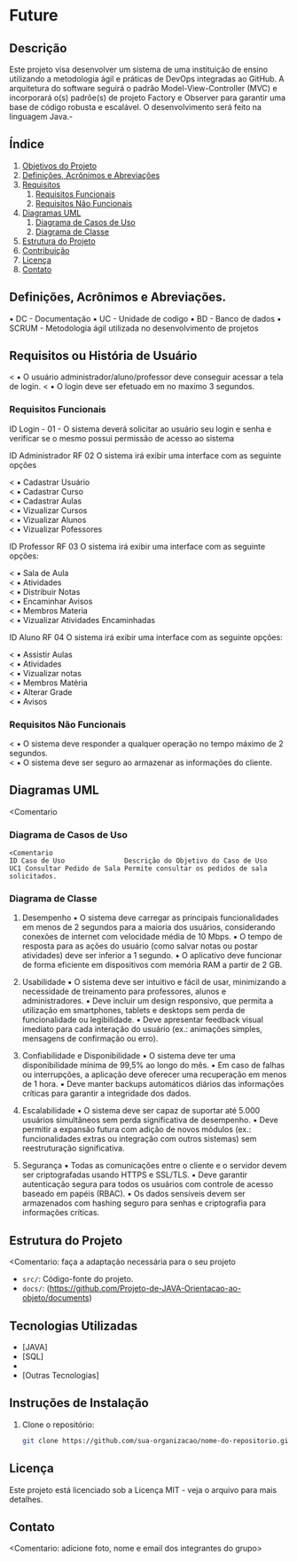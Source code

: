 # Future

## Descrição

Este projeto visa desenvolver um sistema de uma instituição de ensino utilizando a metodologia ágil e práticas de DevOps integradas ao GitHub. A arquitetura do software seguirá o padrão Model-View-Controller (MVC) e incorporará o(s) padrõe(s) de projeto  Factory e Observer para garantir uma base de código robusta e escalável. O desenvolvimento será feito na linguagem Java.-

## Índice

1. [Objetivos do Projeto](#objetivo)
2. [Definições, Acrônimos e Abreviações](#definição)
3. [Requisitos](#requisitos)
   1. [Requisitos Funcionais](#rf)
   2. [Requisitos Não Funcionais](#rnf)
4. [Diagramas UML](#uml)
   1. [Diagrama de Casos de Uso](#uc)
   2. [Diagrama de Classe](#classe)
5. [Estrutura do Projeto](#estrutura)
6. [Contribuição](#contribuição)
7. [Licença](#licença)
8. [Contato](#contato)

## Definições, Acrônimos e Abreviações.
▪ DC - Documentação 
▪ UC - Unidade de codigo 
▪ BD - Banco de dados 
▪ SCRUM - Metodologia ágil utilizada no desenvolvimento de projetos  

## Requisitos ou História de Usuário

 < ▪ O usuário administrador/aluno/professor deve conseguir acessar a tela de login. 
 < ▪ O login deve ser efetuado em no maximo 3 segundos. 

   ### Requisitos Funcionais
ID Login - 01 -  O sistema deverá solicitar ao usuário seu login e senha e verificar se o mesmo possui permissão de acesso ao sistema

ID Administrador RF 02 O sistema irá exibir uma interface com as seguinte opções

   < ▪ Cadastrar Usuário  
   < ▪ Cadastrar Curso  
   < ▪ Cadastrar Aulas  
   < ▪ Vizualizar Cursos  
   < ▪ Vizualizar Alunos  
   < ▪ Vizualizar Pofessores  

ID Professor RF 03 O sistema irá exibir uma interface com as seguinte opções:

   < ▪ Sala de Aula    
   < ▪ Atividades   
   < ▪ Distribuir Notas  
   < ▪ Encaminhar Avisos   
   < ▪ Membros Materia  
   < ▪ Vizualizar Atividades Encaminhadas  

ID Aluno RF 04 O sistema irá exibir uma interface com as seguinte opções:

   < ▪ Assistir Aulas   
   < ▪ Atividades   
   < ▪ Vizualizar notas   
   < ▪ Membros Matéria   
   < ▪ Alterar Grade   
   < ▪ Avisos  

   ### Requisitos Não Funcionais
   < ▪ O sistema deve responder a qualquer operação no tempo máximo de 2 segundos.  
   < ▪ O sistema deve ser seguro ao armazenar as informações do cliente.  

## Diagramas UML
   <Comentario
   
   ### Diagrama de Casos de Uso
    <Comentario 
    ID Caso de Uso               Descrição do Objetivo do Caso de Uso
    UC1 Consultar Pedido de Sala Permite consultar os pedidos de sala solicitados.
   
   ### Diagrama de Classe

1. Desempenho
▪ O sistema deve carregar as principais funcionalidades em menos de 2 segundos para a maioria dos usuários, considerando conexões de internet com velocidade média de 10 Mbps.
▪ O tempo de resposta para as ações do usuário (como salvar notas ou postar atividades) deve ser inferior a 1 segundo.
▪ O aplicativo deve funcionar de forma eficiente em dispositivos com memória RAM a partir de 2 GB.

2. Usabilidade
▪ O sistema deve ser intuitivo e fácil de usar, minimizando a necessidade de treinamento para professores, alunos e administradores.
▪ Deve incluir um design responsivo, que permita a utilização em smartphones, tablets e desktops sem perda de funcionalidade ou legibilidade.
▪ Deve apresentar feedback visual imediato para cada interação do usuário (ex.: animações simples, mensagens de confirmação ou erro).

3. Confiabilidade e Disponibilidade
▪ O sistema deve ter uma disponibilidade mínima de 99,5% ao longo do mês.
▪ Em caso de falhas ou interrupções, a aplicação deve oferecer uma recuperação em menos de 1 hora.
▪ Deve manter backups automáticos diários das informações críticas para garantir a integridade dos dados.

4. Escalabilidade
▪ O sistema deve ser capaz de suportar até 5.000 usuários simultâneos sem perda significativa de desempenho.
▪ Deve permitir a expansão futura com adição de novos módulos (ex.: funcionalidades extras ou integração com outros sistemas) sem reestruturação significativa.

5. Segurança
▪ Todas as comunicações entre o cliente e o servidor devem ser criptografadas usando HTTPS e SSL/TLS.
▪ Deve garantir autenticação segura para todos os usuários com controle de acesso baseado em papéis (RBAC).
▪ Os dados sensíveis devem ser armazenados com hashing seguro para senhas e criptografia para informações críticas.


## Estrutura do Projeto 
<Comentario: faça a adaptação necessária para o seu projeto
- `src/`: Código-fonte do projeto.
- `docs/`: (https://github.com/Projeto-de-JAVA-Orientacao-ao-objeto/documents)

## Tecnologias Utilizadas
- [JAVA]
- [SQL]
- 
- [Outras Tecnologias]

## Instruções de Instalação
1. Clone o repositório:
   ```sh
   git clone https://github.com/sua-organizacao/nome-do-repositorio.git
## Licença
Este projeto está licenciado sob a Licença MIT - veja o arquivo <LICENSE> para mais detalhes.
## Contato
<Comentario: adicione foto, nome e email dos integrantes do grupo>

